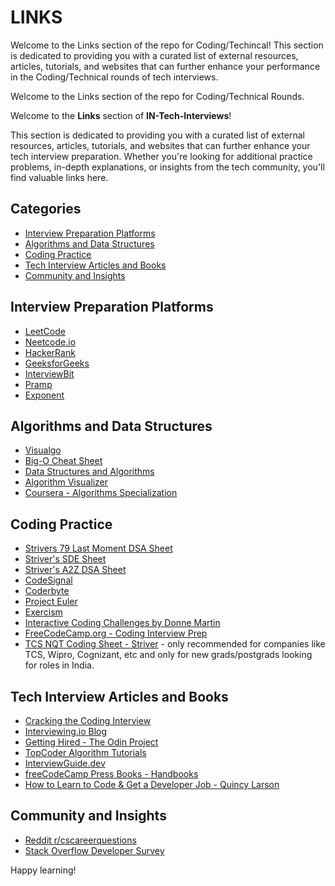 # LINKS

Welcome to the Links section of the repo for Coding/Techincal! This section is dedicated to providing you with a curated list of external resources, articles, tutorials, and websites that can further enhance your performance in the Coding/Technical rounds of tech interviews.

Welcome to the Links section of the repo for Coding/Technical Rounds.

Welcome to the **Links** section of **IN-Tech-Interviews**!

This section is dedicated to providing you with a curated list of external resources, articles, tutorials, and websites that can further enhance your tech interview preparation. Whether you're looking for additional practice problems, in-depth explanations, or insights from the tech community, you'll find valuable links here.

## Categories

- [Interview Preparation Platforms](#interview-preparation-platforms)
- [Algorithms and Data Structures](#algorithms-and-data-structures)
- [Coding Practice](#coding-practice)
- [Tech Interview Articles and Books](#tech-interview-articles-and-books)
- [Community and Insights](#community-and-insights)

## Interview Preparation Platforms

- [LeetCode](https://leetcode.com/)
- [Neetcode.io](https://neetcode.io)
- [HackerRank](https://www.hackerrank.com/)
- [GeeksforGeeks](https://www.geeksforgeeks.org/)
- [InterviewBit](https://www.interviewbit.com/)
- [Pramp](https://www.pramp.com/)
- [Exponent](https://www.tryexponent.com/practice)

## Algorithms and Data Structures

- [Visualgo](https://visualgo.net/en)
- [Big-O Cheat Sheet](https://www.bigocheatsheet.com/)
- [Data Structures and Algorithms](https://www.tutorialspoint.com/data_structures_algorithms/index.htm)
- [Algorithm Visualizer](https://algorithm-visualizer.org/)
- [Coursera - Algorithms Specialization](https://www.coursera.org/specializations/algorithms)

## Coding Practice

- [Strivers 79 Last Moment DSA Sheet](https://takeuforward.org/interview-sheets/strivers-79-last-moment-dsa-sheet-ace-interviews/)
- [Striver's SDE Sheet](https://takeuforward.org/interviews/strivers-sde-sheet-top-coding-interview-problems/)
- [Striver's A2Z DSA Sheet](https://takeuforward.org/strivers-a2z-dsa-course/strivers-a2z-dsa-course-sheet-2/)
- [CodeSignal](https://codesignal.com/)
- [Coderbyte](https://coderbyte.com/)
- [Project Euler](https://projecteuler.net/)
- [Exercism](https://exercism.io/)
- [Interactive Coding Challenges by Donne Martin](https://github.com/donnemartin/interactive-coding-challenges)
- [FreeCodeCamp.org - Coding Interview Prep](https://www.freecodecamp.org/learn/coding-interview-prep/)
- [TCS NQT Coding Sheet - Striver](https://takeuforward.org/interviews/tcs-nqt-coding-sheet-tcs-coding-questions/) - only recommended for companies like TCS, Wipro, Cognizant, etc and only for new grads/postgrads looking for roles in India.

## Tech Interview Articles and Books

- [Cracking the Coding Interview](http://www.crackingthecodinginterview.com/)
- [Interviewing.io Blog](https://interviewing.io/blog/)
- [Getting Hired - The Odin Project](https://www.theodinproject.com/paths/full-stack-javascript/courses/getting-hired)
- [TopCoder Algorithm Tutorials](https://www.topcoder.com/thrive/articles/Competitive%20Programming)
- [InterviewGuide.dev](https://interviewguide.dev/)
- [freeCodeCamp Press Books - Handbooks](https://www.freecodecamp.org/news/freecodecamp-press-books-handbooks/)
- [How to Learn to Code & Get a Developer Job - Quincy Larson](https://www.freecodecamp.org/news/learn-to-code-book/)

## Community and Insights

- [Reddit r/cscareerquestions](https://www.reddit.com/r/cscareerquestions/)
- [Stack Overflow Developer Survey](https://insights.stackoverflow.com/survey)

<!--## Q/A, Quant and Other Resources--

- [OA and Interviews](https://github.com/Leader-board/OA-and-Interviews/blob/main/Online%20Assessments.md):-->
<!-- [QuantGuide](https://www.quantguide.io/): Offers quant interview questions in probability theory and statistical inference.-->
<!-- [Probability & Markets Guide by Jane Street](https://www.janestreet.com/static/pdfs/trading-interview.pdf?utm_source=web&utm_medium=pdf&utm_campaign=probability_markets_guide): A guide to topics tested in quant interviews at trading firms like Jane Street.
-->

Happy learning!
